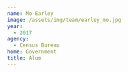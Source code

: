 ```yaml
---
name: Mo Earley
image: /assets/img/team/earley_mo.jpg
year:
  - 2017
agency:
  - Census Bureau
home: Government
title: Alum
---
```

